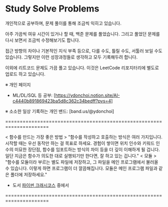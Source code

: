 # Study Solve Problems

개인적으로 공부하며, 문제 풀이를 통해 조금씩 익히고 있습니다.

아주 가끔씩 여유 시간이 있거나 할 때, 백준 문제를 풀었습니다.
그리고 풀었던 문제를 다시 보면서 조금씩 수정해보기도 합니다.

접근 방향의 차이나 기본적인 지식 부족 등으로, 다를 수도, 틀릴 수도, 서툴러 보일 수도 있습니다.
그렇지만 이런 성장과정들로 생각하고 모두 기록해두려 합니다.

이외에 리트코드 문제도 가끔 풀고 있습니다. 이것은 LeetCode 리포지터리에 별도로 업로드 하고 있습니다.

※ 개인 페이지

- ML/DL/SQL 등 공부: [https://ydonchoi.notion.site/AI-c4440b891869423ba5d8c362c34bedff?pvs=4]

※ 소소한 일상 기록하는 개인 밴드:  [band.us/@ydonchoi]

=====================================================================

< 함수를 만드는 가장 좋은 방법 >
"함수를 작성하고 호출하는 방식은 여러 가지입니다. 시작할 때는 우선 동작만 하는 걸 목표로 하세요. 경험이 쌓이면 위치 인수와 키워드 인수의 미묘한 장단점, 함수를 임포트하는 방식의 차이 등을 더 깊이 이해하게 될 겁니다. 일단 지금은 함수가 의도한 대로 실행되기만 한다면, 잘 하고 있는 겁니다."
< 모듈 >
"함수를 모듈이라 부르는 별도 파일에 저장하고, 그 파일을 메인 프로그램에서 불러올 수 있습니다. 이렇게 하면 프로그램이 더 깔끔해집니다. 모듈은 메인 프로그램 파일과 같은 폴더에 저장하세요."

- 도서 [파이썬 크래시코스](2023) 중에서

=====================================================================
